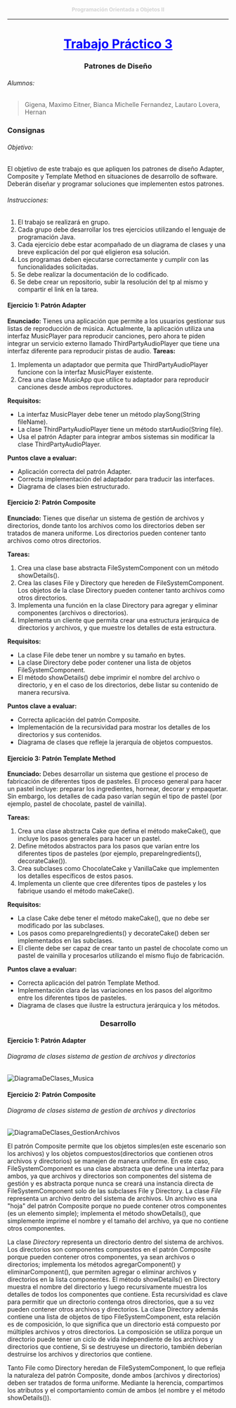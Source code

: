 <p style="text-align: center; color: lightgray; font-size: 12px;">
    <strong>Programación Orientada a Objetos II</strong>
</p>

___

<h1 style="text-align: center;color:blue"><u>Trabajo Práctico 3</u></h1>
<h3 style="text-align: center;">Patrones de Diseño</h3>

###### Alumnos:
>Gigena, Maximo
>Eitner, Bianca Michelle
>Fernandez, Lautaro
>Lovera, Hernan

### Consignas
###### Objetivo: 
El objetivo de este trabajo es que apliquen los patrones de diseño Adapter, Composite y Template Method en situaciones de desarrollo de software. Deberán diseñar y programar soluciones que implementen estos patrones.
###### Instrucciones:
  1. El trabajo se realizará en grupo.
  2. Cada grupo debe desarrollar los tres ejercicios utilizando el lenguaje de programación Java.
  3. Cada ejercicio debe estar acompañado de un diagrama de clases y una breve explicación del por qué eligieron esa solución.
  4. Los programas deben ejecutarse correctamente y cumplir con las funcionalidades solicitadas.
  5. Se debe realizar la documentación de lo codificado.
  6. Se debe crear un repositorio, subir la resolución del tp al mismo y compartir el link en la tarea.

#### Ejercicio 1: Patrón Adapter
**Enunciado:**
Tienes una aplicación que permite a los usuarios gestionar sus listas de reproducción de
música. Actualmente, la aplicación utiliza una interfaz MusicPlayer para reproducir canciones,
pero ahora te piden integrar un servicio externo llamado ThirdPartyAudioPlayer que tiene una
interfaz diferente para reproducir pistas de audio.
**Tareas:**
  1. Implementa un adaptador que permita que ThirdPartyAudioPlayer funcione con la interfaz MusicPlayer existente.
  2. Crea una clase MusicApp que utilice tu adaptador para reproducir canciones desde ambos reproductores.

**Requisitos:**
  - La interfaz MusicPlayer debe tener un método playSong(String fileName).
  - La clase ThirdPartyAudioPlayer tiene un método startAudio(String file).
  - Usa el patrón Adapter para integrar ambos sistemas sin modificar la clase ThirdPartyAudioPlayer.

**Puntos clave a evaluar:**
  - Aplicación correcta del patrón Adapter.
  - Correcta implementación del adaptador para traducir las interfaces.
  - Diagrama de clases bien estructurado.

#### Ejercicio 2: Patrón Composite
**Enunciado:**
Tienes que diseñar un sistema de gestión de archivos y directorios, donde tanto los archivos como los directorios deben ser tratados de manera uniforme. Los directorios pueden contener tanto archivos como otros directorios.

**Tareas:**
  1. Crea una clase base abstracta FileSystemComponent con un método showDetails().
  2. Crea las clases File y Directory que hereden de FileSystemComponent. Los objetos de la clase Directory pueden contener tanto archivos como otros directorios.
  3. Implementa una función en la clase Directory para agregar y eliminar componentes (archivos o directorios).
  4. Implementa un cliente que permita crear una estructura jerárquica de directorios y archivos, y que muestre los detalles de esta estructura.

**Requisitos:**
-  La clase File debe tener un nombre y su tamaño en bytes.
- La clase Directory debe poder contener una lista de objetos FileSystemComponent.
- El método showDetails() debe imprimir el nombre del archivo o directorio, y en el caso de los directorios, debe listar su contenido de manera recursiva.

**Puntos clave a evaluar:**
- Correcta aplicación del patrón Composite.
- Implementación de la recursividad para mostrar los detalles de los directorios y sus
contenidos.
- Diagrama de clases que refleje la jerarquía de objetos compuestos.

#### Ejercicio 3: Patrón Template Method
**Enunciado:**
Debes desarrollar un sistema que gestione el proceso de fabricación de diferentes tipos de pasteles. El proceso general para hacer un pastel incluye: preparar los ingredientes, hornear, decorar y empaquetar. Sin embargo, los detalles de cada paso varían según el tipo de pastel (por ejemplo, pastel de chocolate, pastel de vainilla).

**Tareas:**
1. Crea una clase abstracta Cake que defina el método makeCake(), que incluye los pasos generales para hacer un pastel.
2. Define métodos abstractos para los pasos que varían entre los diferentes tipos de pasteles (por ejemplo, prepareIngredients(), decorateCake()).
3. Crea subclases como ChocolateCake y VanillaCake que implementen los detalles específicos de estos pasos.
4. Implementa un cliente que cree diferentes tipos de pasteles y los fabrique usando el método makeCake().

**Requisitos:**
- La clase Cake debe tener el método makeCake(), que no debe ser modificado por las subclases.
- Los pasos como prepareIngredients() y decorateCake() deben ser implementados en las subclases.
- El cliente debe ser capaz de crear tanto un pastel de chocolate como un pastel de vainilla y procesarlos utilizando el mismo flujo de fabricación.

**Puntos clave a evaluar:**
- Correcta aplicación del patrón Template Method.
- Implementación clara de las variaciones en los pasos del algoritmo entre los diferentes tipos de pasteles.
- Diagrama de clases que ilustre la estructura jerárquica y los métodos.

<h3 style="text-align: center;">Desarrollo</h3>

#### Ejercicio 1: Patrón Adapter
###### Diagrama de clases sistema de gestion de archivos y directorios
![DiagramaDeClases_Musica](https://i.imgur.com/htKIfaG.jpeg)

#### Ejercicio 2: Patrón Composite
###### Diagrama de clases sistema de gestion de archivos y directorios
![DiagramaDeClases_GestionArchivos](https://i.imgur.com/Fe4TNSG.png)

El patrón Composite permite que los objetos simples(en este escenario son los archivos) y los objetos compuestos(directorios que contienen otros archivos y directorios) se manejen de manera uniforme. En este caso, FileSystemComponent es una clase abstracta que define una interfaz para ambos, ya que archivos y directorios son componentes del sistema de gestión y es abstracta porque nunca se creará una instancia directa de FileSystemComponent solo de las subclases File y Directory.
La clase _*File*_ representa un archivo dentro del sistema de archivos. Un archivo es una "hoja" del patrón Composite porque no puede contener otros componentes (es un elemento simple); implementa el método showDetails(), que simplemente imprime el nombre y el tamaño del archivo, ya que no contiene otros componentes.

La clase _*Directory*_ representa un directorio dentro del sistema de archivos. Los directorios son componentes compuestos en el patrón Composite porque pueden contener otros componentes, ya sean archivos o directorios; implementa los métodos agregarComponent() y eliminarComponent(), que permiten agregar o eliminar archivos y directorios en la lista componentes. El método showDetails() en Directory muestra el nombre del directorio y luego recursivamente muestra los detalles de todos los componentes que contiene. Esta recursividad es clave para permitir que un directorio contenga otros directorios, que a su vez pueden contener otros archivos y directorios.
La clase Directory además contiene una lista de objetos de tipo FileSystemComponent, esta relación es de composición, lo que significa que un directorio está compuesto por múltiples archivos y otros directorios. La composición se utiliza porque un directorio puede tener un ciclo de vida independiente de los archivos y directorios que contiene, Si se destruyese un directorio, también deberían destruirse los archivos y directorios que contiene.

Tanto File como Directory heredan de FileSystemComponent, lo que refleja la naturaleza del patrón Composite, donde ambos (archivos y directorios) deben ser tratados de forma uniforme. Mediante la herencia, compartimos los atributos y el comportamiento común de ambos (el nombre y el método showDetails()).
